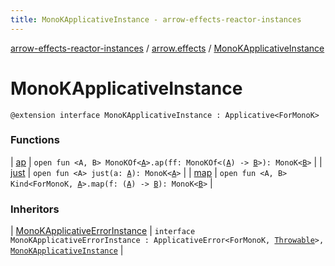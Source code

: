 ```yaml
---
title: MonoKApplicativeInstance - arrow-effects-reactor-instances
---
```


[arrow-effects-reactor-instances](../../index.html) / [arrow.effects](../index.html) / [MonoKApplicativeInstance](./index.html)

# MonoKApplicativeInstance

`@extension interface MonoKApplicativeInstance : Applicative<ForMonoK>`

### Functions

| [ap](ap.html) | `open fun <A, B> MonoKOf<`[`A`](ap.html#A)`>.ap(ff: MonoKOf<(`[`A`](ap.html#A)`) -> `[`B`](ap.html#B)`>): MonoK<`[`B`](ap.html#B)`>` |
| [just](just.html) | `open fun <A> just(a: `[`A`](just.html#A)`): MonoK<`[`A`](just.html#A)`>` |
| [map](map.html) | `open fun <A, B> Kind<ForMonoK, `[`A`](map.html#A)`>.map(f: (`[`A`](map.html#A)`) -> `[`B`](map.html#B)`): MonoK<`[`B`](map.html#B)`>` |

### Inheritors

| [MonoKApplicativeErrorInstance](../-mono-k-applicative-error-instance/index.html) | `interface MonoKApplicativeErrorInstance : ApplicativeError<ForMonoK, `[`Throwable`](https://kotlinlang.org/api/latest/jvm/stdlib/kotlin/-throwable/index.html)`>, `[`MonoKApplicativeInstance`](./index.html) |

